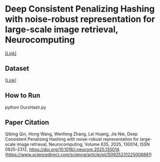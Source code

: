 # Deep Consistent Penalizing Hashing with noise-robust representation for large-scale image retrieval, Neurocomputing
[[Link]](https://doi.org/10.1016/j.neucom.2025.130014)

## Dataset

[[Link]](https://github.com/shivram1987/VisionTransformerHashing)

## How to Run

python OursHash.py

## Paper Citation

Qibing Qin, Hong Wang, Wenfeng Zhang, Lei Huang, Jie Nie,
Deep Consistent Penalizing Hashing with noise-robust representation for large-scale image retrieval,
Neurocomputing,
Volume 635,
2025,
130014,
ISSN 0925-2312,
https://doi.org/10.1016/j.neucom.2025.130014.
(https://www.sciencedirect.com/science/article/pii/S0925231225006861)
